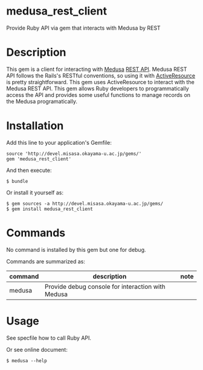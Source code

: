 # medusa_rest_client

Provide Ruby API via gem that interacts with Medusa by REST

# Description

This gem is a client for interacting with [Medusa][] [REST API][api].
Medusa REST API follows the Rails's RESTful conventions, so using it with [ActiveResource][] is pretty straightforward.
This gem uses ActiveResource to interact with the Medusa REST API.
This gem allows Ruby developers to programmatically access the API and provides some useful functions to manage records on the Medusa programatically.

[medusa]: https://github.com/misasa/medusa/        "Medusa"
[api]: http://dream.misasa.okayama-u.ac.jp/documentation/MedusaRestAPI/ "Medusa Rest API"
[ActiveResource]: https://github.com/rails/activeresource/ "ActiveResource"
# Installation

Add this line to your application's Gemfile:

    source 'http://devel.misasa.okayama-u.ac.jp/gems/'
    gem 'medusa_rest_client'

And then execute:

    $ bundle

Or install it yourself as:

    $ gem sources -a http://devel.misasa.okayama-u.ac.jp/gems/
    $ gem install medusa_rest_client

# Commands

No command is installed by this gem but one for debug.

Commands are summarized as:

| command   | description                                       | note  |
|-----------|---------------------------------------------------|-------|
| medusa    | Provide debug console for interaction with Medusa |       |


# Usage

See specfile how to call Ruby API.

Or see online document:

    $ medusa --help
